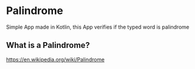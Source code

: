 # Palindrome

Simple App made in Kotlin, this App verifies if the typed word is palindrome

What is a Palindrome?
----
https://en.wikipedia.org/wiki/Palindrome
